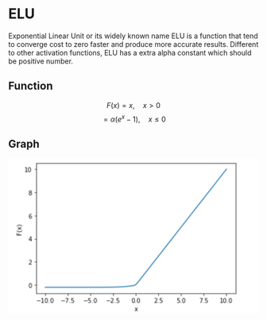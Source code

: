 ﻿# ELU
Exponential Linear Unit or its widely known name ELU is a function that tend to converge cost to zero faster and produce more accurate results. Different to other activation functions, ELU has a extra alpha constant which should be positive number.
## Function
$$
   F(x) = x,\quad x  > 0
$$
$$
	= \alpha( e^{x} - 1),\quad  x\leq0
$$
## Graph

![Graph of ELU](https://github.com/UvrajSB/Machine-Learning-concepts/blob/main/non-linearities/ELU/ELU.png)
